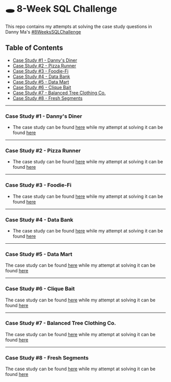 # 🕳 8-Week SQL Challenge
This repo contains my attempts at solving the case study questions in Danny Ma's [#8WeeksSQLChallenge](https://8weeksqlchallenge.com)

## Table of Contents
- [Case Study #1 - Danny's Diner](https://github.com/Ayo-G/Danny-Ma-Sql-Challenge#case-study-1---dannys-diner)
- [Case Study #2 - Pizza Runner](https://github.com/Ayo-G/Danny-Ma-Sql-Challenge#case-study-2---pizza-runner)
- [Case Study #3 - Foodie-Fi](https://github.com/Ayo-G/Danny-Ma-Sql-Challenge#case-study-3---foodie-fi)
- [Case Study #4 - Data Bank](https://github.com/Ayo-G/Danny-Ma-Sql-Challenge#case-study-4---data-bank)
- [Case Study #5 - Data Mart](https://github.com/Ayo-G/Danny-Ma-Sql-Challenge#case-study-5---data-mart)
- [Case Study #6 - Clique Bait](https://github.com/Ayo-G/Danny-Ma-Sql-Challenge#case-study-6---clique-bait)
- [Case Study #7 - Balanced Tree Clothing Co.](https://github.com/Ayo-G/Danny-Ma-Sql-Challenge#case-study-7---balanced-tree-clothing-co)
- [Case Study #8 - Fresh Segments](https://github.com/Ayo-G/Danny-Ma-Sql-Challenge#case-study-8---fresh-segments)
--------------------------------------------------------------------------------------------------------------------------------------------

### Case Study #1 - Danny's Diner
- The case study can be found [here](https://8weeksqlchallenge.com/case-study-1/) while my attempt at solving it can be found [here](https://github.com/Ayo-G/Danny-Ma-Sql-Challenge/tree/main/Case%20Study%20%231%20-%20Danny's%20Diner)

----------------------------------

### Case Study #2 - Pizza Runner
- The case study can be found [here](https://8weeksqlchallenge.com/case-study-2/) while my attempt at solving it can be found [here](https://github.com/Ayo-G/Danny-Ma-Sql-Challenge/tree/main/Case%20Study%20%232%20-%20Pizza%20Runner)

----------------------------------

### Case Study #3 - Foodie-Fi
- The case study can be found [here](https://8weeksqlchallenge.com/case-study-3/) while my attempt at solving it can be found [here](https://github.com/Ayo-G/Danny-Ma-Sql-Challenge/tree/main/Case%20Study%20%233%20-%20Foodie-Fi)

----------------------------------

### Case Study #4 - Data Bank
- The case study can be found [here](https://8weeksqlchallenge.com/case-study-4/) while my attempt at solving it can be found [here](https://github.com/Ayo-G/Danny-Ma-Sql-Challenge/tree/main/Case%20Study%20%234%20-%20Data%20Bank)

----------------------------------

### Case Study #5 - Data Mart
The case study can be found [here](https://8weeksqlchallenge.com/case-study-5/) while my attempt at solving it can be found [here](https://github.com/Ayo-G/Danny-Ma-Sql-Challenge/tree/main/Case%20Study%20%235%20-%20Data%20Mart)

-----------------------------------

### Case Study #6 - Clique Bait
The case study can be found [here](https://8weeksqlchallenge.com/case-study-6/) while my attempt at solving it can be found [here](https://github.com/Ayo-G/Danny-Ma-Sql-Challenge/tree/main/Case%20Study%20%236%20-%20Clique%20Bait)

-----------------------------------

### Case Study #7 - Balanced Tree Clothing Co.
The case study can be found [here](https://8weeksqlchallenge.com/case-study-7/) while my attempt at solving it can be found [here](https://github.com/Ayo-G/Danny-Ma-Sql-Challenge/tree/main/Case%20Study%20%237%20-%20Balanced%20Tree%20Clothing%20Co)

-----------------------------------

### Case Study #8 - Fresh Segments
The case study can be found [here](https://8weeksqlchallenge.com/case-study-8/) while my attempt at solving it can be found [here](https://github.com/Ayo-G/Danny-Ma-Sql-Challenge/tree/main/Case%20Study%20%238%20-%20Fresh%20Segments)
